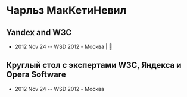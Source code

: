 # Чарльз МакКетиНевил

## Yandex and W3C
- 2012 Nov 24 -- WSD 2012 - Москва  | [:notebook:](https://wsd.events/2012/11/24/pres/yandex-w3c/)  
## Круглый стол с экспертами W3C, Яндекса и Opera Software
- 2012 Nov 24 -- WSD 2012 - Москва    
